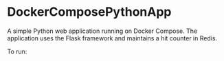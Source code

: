 # DockerComposePythonApp
A simple Python web application running on Docker Compose. The application uses the Flask framework and maintains a hit counter in Redis.

To run: 

``` docker-compose up
```
